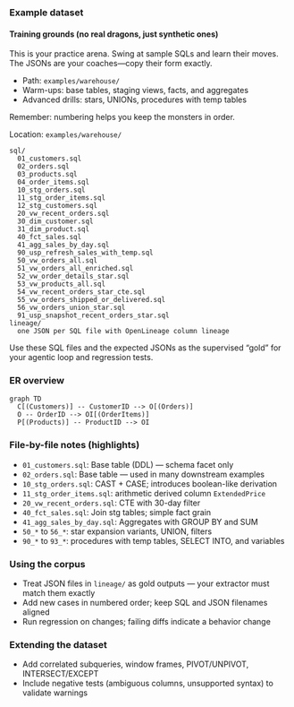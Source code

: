 ### Example dataset

#### Training grounds (no real dragons, just synthetic ones)
This is your practice arena. Swing at sample SQLs and learn their moves. The JSONs are your coaches—copy their form exactly.

- Path: `examples/warehouse/`
- Warm-ups: base tables, staging views, facts, and aggregates
- Advanced drills: stars, UNIONs, procedures with temp tables

Remember: numbering helps you keep the monsters in order.

Location: `examples/warehouse/`

```
sql/
  01_customers.sql
  02_orders.sql
  03_products.sql
  04_order_items.sql
  10_stg_orders.sql
  11_stg_order_items.sql
  12_stg_customers.sql
  20_vw_recent_orders.sql
  30_dim_customer.sql
  31_dim_product.sql
  40_fct_sales.sql
  41_agg_sales_by_day.sql
  90_usp_refresh_sales_with_temp.sql
  50_vw_orders_all.sql
  51_vw_orders_all_enriched.sql
  52_vw_order_details_star.sql
  53_vw_products_all.sql
  54_vw_recent_orders_star_cte.sql
  55_vw_orders_shipped_or_delivered.sql
  56_vw_orders_union_star.sql
  91_usp_snapshot_recent_orders_star.sql
lineage/
  one JSON per SQL file with OpenLineage column lineage
```

Use these SQL files and the expected JSONs as the supervised “gold” for your agentic loop and regression tests. 

### ER overview
```mermaid
graph TD
  C[(Customers)] -- CustomerID --> O[(Orders)]
  O -- OrderID --> OI[(OrderItems)]
  P[(Products)] -- ProductID --> OI
```

### File-by-file notes (highlights)
- `01_customers.sql`: Base table (DDL) — schema facet only
- `02_orders.sql`: Base table — used in many downstream examples
- `10_stg_orders.sql`: CAST + CASE; introduces boolean-like derivation
- `11_stg_order_items.sql`: arithmetic derived column `ExtendedPrice`
- `20_vw_recent_orders.sql`: CTE with 30-day filter
- `40_fct_sales.sql`: Join stg tables; simple fact grain
- `41_agg_sales_by_day.sql`: Aggregates with GROUP BY and SUM
- `50_*` to `56_*`: star expansion variants, UNION, filters
- `90_*` to `93_*`: procedures with temp tables, SELECT INTO, and variables

### Using the corpus
- Treat JSON files in `lineage/` as gold outputs — your extractor must match them exactly
- Add new cases in numbered order; keep SQL and JSON filenames aligned
- Run regression on changes; failing diffs indicate a behavior change

### Extending the dataset
- Add correlated subqueries, window frames, PIVOT/UNPIVOT, INTERSECT/EXCEPT
- Include negative tests (ambiguous columns, unsupported syntax) to validate warnings 